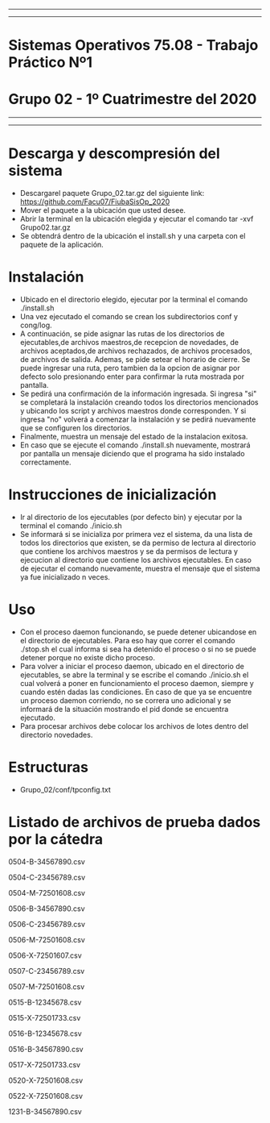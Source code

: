 ****************************************************************************************************************************************
****************************************************************************************************************************************
# Sistemas Operativos 75.08 - Trabajo Práctico Nº1
# Grupo 02 - 1º Cuatrimestre del 2020
****************************************************************************************************************************************
****************************************************************************************************************************************

# Descarga y descompresión del sistema
- Descargarel paquete Grupo_02.tar.gz del siguiente link: https://github.com/Facu07/FiubaSisOp_2020
- Mover el paquete a la ubicación que usted desee.
- Abrir la terminal en la ubicación elegida y ejecutar el comando tar -xvf Grupo02.tar.gz
- Se obtendrá dentro de la ubicación el install.sh y una carpeta con el paquete de la aplicación. 



# Instalación
- Ubicado en el directorio elegido, ejecutar por la terminal el comando ./install.sh
- Una vez ejecutado el comando se crean los subdirectorios conf y cong/log.
- A continuación, se pide asignar las rutas de los directorios de ejecutables,de archivos maestros,de recepcion de novedades, de archivos aceptados,de archivos rechazados, de archivos procesados, de archivos de salida. Ademas, se pide setear el horario de cierre.
Se puede ingresar una ruta, pero tambien da la opcion de asignar por defecto solo presionando enter para confirmar la ruta mostrada por pantalla.
- Se pedirá una confirmación de la información ingresada. Si ingresa "si" se completará la instalación creando todos los directorios mencionados y ubicando los script y archivos maestros donde corresponden. Y si ingresa "no" volverá a comenzar la instalación y se pedirá nuevamente que se configuren los directorios.
- Finalmente, muestra un mensaje del estado de la instalacion exitosa.
- En caso que se ejecute el comando ./install.sh nuevamente, mostrará por pantalla un mensaje diciendo que el programa ha sido instalado correctamente.





# Instrucciones de inicialización
- Ir al directorio de los ejecutables (por defecto bin) y ejecutar por la terminal el comando ./inicio.sh
- Se informará si se inicializa por primera vez el sistema, da una lista de todos los directorios que existen, se da permiso de lectura al directorio que contiene los archivos maestros y se da permisos de lectura y ejecucion al directorio que contiene los archivos ejecutables.
En caso de ejecutar el comando nuevamente, muestra el mensaje que el sistema ya fue inicializado n veces. 



# Uso
- Con el proceso daemon funcionando, se puede detener ubicandose en el directorio de ejecutables. Para eso hay que correr el comando ./stop.sh el cual informa si sea ha detenido el proceso o si no se puede detener porque no existe dicho proceso.
- Para volver a iniciar el proceso daemon, ubicado en el directorio de ejecutables, se abre la terminal y se escribe el comando ./inicio.sh el cual volverá a poner en funcionamiento el proceso daemon, siempre y cuando estén dadas las condiciones. 
En caso de que ya se encuentre un proceso daemon corriendo, no se correra uno adicional y se informará de la situación mostrando el pid donde se encuentra ejecutado.
- Para procesar archivos debe colocar los archivos de lotes dentro del directorio novedades.


# Estructuras

- Grupo_02/conf/tpconfig.txt

# Listado de archivos de prueba dados por la cátedra

0504-B-34567890.csv

0504-C-23456789.csv

0504-M-72501608.csv

0506-B-34567890.csv

0506-C-23456789.csv

0506-M-72501608.csv

0506-X-72501607.csv

0507-C-23456789.csv

0507-M-72501608.csv

0515-B-12345678.csv

0515-X-72501733.csv

0516-B-12345678.csv

0516-B-34567890.csv

0517-X-72501733.csv

0520-X-72501608.csv

0522-X-72501608.csv

1231-B-34567890.csv








